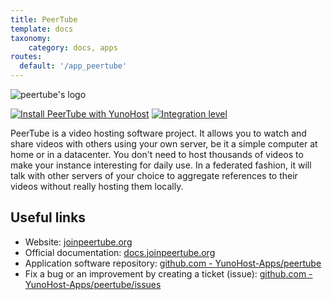 ```yaml
---
title: PeerTube
template: docs
taxonomy:
    category: docs, apps
routes:
  default: '/app_peertube'
---
```


![peertube's logo](image://peertube_logo.svg?resize=,80)

[![Install PeerTube with YunoHost](https://install-app.yunohost.org/install-with-yunohost.png)](https://install-app.yunohost.org/?app=peertube) [![Integration level](https://dash.yunohost.org/integration/peertube.svg)](https://dash.yunohost.org/appci/app/peertube)

PeerTube is a video hosting software project. It allows you to watch and share videos with others using your own server, be it a simple computer at home or in a datacenter. You don't need to host thousands of videos to make your instance interesting for daily use. In a federated fashion, it will talk with other servers of your choice to aggregate references to their videos without really hosting them locally. 


## Useful links

+ Website: [joinpeertube.org](https://joinpeertube.org)
+ Official documentation: [docs.joinpeertube.org](https://docs.joinpeertube.org)
+ Application software repository: [github.com - YunoHost-Apps/peertube](https://github.com/YunoHost-Apps/peertube_ynh)
+ Fix a bug or an improvement by creating a ticket (issue): [github.com - YunoHost-Apps/peertube/issues](https://github.com/YunoHost-Apps/peertube_ynh/issues)
